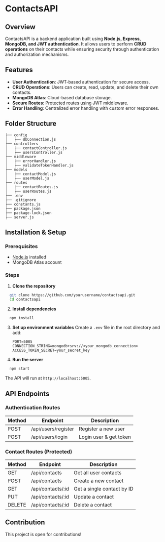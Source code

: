 # ContactsAPI

## Overview
ContactsAPI is a backend application built using **Node.js, Express, MongoDB, and JWT authentication**. It allows users to perform **CRUD operations** on their contacts while ensuring security through authentication and authorization mechanisms.

## Features
- **User Authentication**: JWT-based authentication for secure access.
- **CRUD Operations**: Users can create, read, update, and delete their own contacts.
- **MongoDB Atlas**: Cloud-based database storage.
- **Secure Routes**: Protected routes using JWT middleware.
- **Error Handling**: Centralized error handling with custom error responses.

## Folder Structure
```
├── config
│   ├── dbConnection.js
├── controllers
│   ├── contactController.js
│   ├── usersController.js
├── middleware
│   ├── errorHandler.js
│   ├── validateTokenHandler.js
├── models
│   ├── contactModel.js
│   ├── userModel.js
├── routes
│   ├── contactRoutes.js
│   ├── userRoutes.js
├── .env
├── .gitignore
├── constants.js
├── package.json
├── package-lock.json
├── server.js
```

## Installation & Setup
### Prerequisites
- [Node.js](https://nodejs.org/) installed
- MongoDB Atlas account

### Steps
1. **Clone the repository**
```sh
  git clone https://github.com/yourusername/contactsapi.git
  cd contactsapi
```
2. **Install dependencies**
```sh
  npm install
```
3. **Set up environment variables**
   Create a `.env` file in the root directory and add:
   ```env
   PORT=5005
   CONNECTION_STRING=mongodb+srv://<your_mongodb_connection>
   ACCESS_TOKEN_SECRET=your_secret_key
   ```
4. **Run the server**
```sh
  npm start
```
The API will run at `http://localhost:5005`.

## API Endpoints
### Authentication Routes
| Method | Endpoint      | Description |
|--------|--------------|-------------|
| POST   | /api/users/register | Register a new user |
| POST   | /api/users/login    | Login user & get token |

### Contact Routes (Protected)
| Method | Endpoint            | Description |
|--------|---------------------|-------------|
| GET    | /api/contacts       | Get all user contacts |
| POST   | /api/contacts       | Create a new contact |
| GET    | /api/contacts/:id   | Get a single contact by ID |
| PUT    | /api/contacts/:id   | Update a contact |
| DELETE | /api/contacts/:id   | Delete a contact |

## Contribution
This project is open for contributions! 


